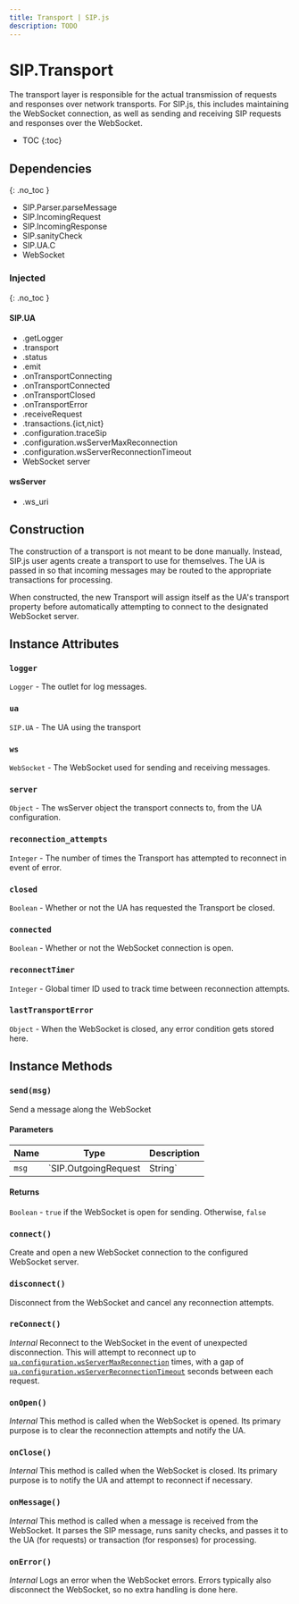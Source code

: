 ```yaml
---
title: Transport | SIP.js
description: TODO
---
```


# SIP.Transport

The transport layer is responsible for the actual transmission of requests
and responses over network transports. For SIP.js, this includes maintaining the WebSocket connection, as well as sending and receiving SIP requests and responses over the WebSocket.

* TOC
{:toc}

<div markdown="1" class="dev">

## Dependencies
{: .no_toc }

* SIP.Parser.parseMessage
* SIP.IncomingRequest
* SIP.IncomingResponse
* SIP.sanityCheck
* SIP.UA.C
* WebSocket

### Injected
{: .no_toc }

#### SIP.UA

* .getLogger
* .transport
* .status
* .emit
* .onTransportConnecting
* .onTransportConnected
* .onTransportClosed
* .onTransportError
* .receiveRequest
* .transactions.{ict,nict}
* .configuration.traceSip
* .configuration.wsServerMaxReconnection
* .configuration.wsServerReconnectionTimeout
* WebSocket server

#### wsServer

* .ws_uri

</div><!-- end dev -->


## Construction

The construction of a transport is not meant to be done manually. Instead, SIP.js user agents create a transport to use for themselves. The UA is passed in so that incoming messages may be routed to the appropriate transactions for processing.

When constructed, the new Transport will assign itself as the UA's transport property before automatically attempting to connect to the designated WebSocket server.

## Instance Attributes

### `logger`

`Logger` - The outlet for log messages.

### `ua`

`SIP.UA` - The UA using the transport

### `ws`

`WebSocket` - The WebSocket used for sending and receiving messages.

### `server`

`Object` - The wsServer object the transport connects to, from the UA
configuration.

### `reconnection_attempts`

`Integer` - The number of times the Transport has attempted to reconnect in
event of error.

### `closed`

`Boolean` - Whether or not the UA has requested the Transport be closed.

### `connected`

`Boolean` - Whether or not the WebSocket connection is open.

### `reconnectTimer`

`Integer` - Global timer ID used to track time between reconnection attempts.

### `lastTransportError`

`Object` - When the WebSocket is closed, any error condition gets stored here.




## Instance Methods





### `send(msg)`

Send a message along the WebSocket

#### Parameters

Name | Type | Description
-|-|-
`msg` | `SIP.OutgoingRequest|String` | A SIP Request (represented as a String or [SIP.OutgoingRequest](#TODO)) to send along the WebSocket.

#### Returns

`Boolean` - `true` if the WebSocket is open for sending. Otherwise, `false`

### `connect()`

Create and open a new WebSocket connection to the configured WebSocket server.

### `disconnect()`

Disconnect from the WebSocket and cancel any reconnection attempts.

### `reConnect()`

*Internal* Reconnect to the WebSocket in the event of unexpected disconnection. This will attempt to reconnect up to [`ua.configuration.wsServerMaxReconnection`](#TODO) times, with a gap of [`ua.configuration.wsServerReconnectionTimeout`](#TODO) seconds between each request.

### `onOpen()`

*Internal* This method is called when the WebSocket is opened. Its primary purpose is to clear the reconnection attempts and notify the UA.

### `onClose()`

*Internal* This method is called when the WebSocket is closed. Its primary purpose is to notify the UA and attempt to reconnect if necessary.

### `onMessage()`

*Internal* This method is called when a message is received from the WebSocket. It parses the SIP message, runs sanity checks, and passes it to the UA (for requests) or transaction (for responses) for processing.

### `onError()`

*Internal* Logs an error when the WebSocket errors. Errors typically also disconnect the WebSocket, so no extra handling is done here.
